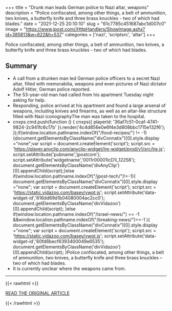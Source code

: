 +++
title = "Drunk man leads German police to Nazi altar, weapons"
description = "Police confiscated, among other things, a belt of ammunition, two knives, a butterfly knife and three brass knuckles - two of which had blades."
date = "2021-12-25 20:10:10"
slug = "61c7785c451687abc1d007c0"
image = "https://www.jpost.com//HttpHandlers/ShowImage.ashx?id=385813&w=822&h=537"
categories = ['nazi', 'scriptsrc', 'altar']
+++

Police confiscated, among other things, a belt of ammunition, two knives, a butterfly knife and three brass knuckles - two of which had blades.

## Summary

- A call from a drunken man led German police officers to a secret Nazi altar, filled with memorabilia, weapons and even pictures of Nazi dictator Adolf Hitler, German police reported.
- The 53-year-old man had called from his apartment Tuesday night asking for help.
- Responding, police arrived at his apartment and found a large arsenal of weapons, including knives and firearms, as well as an altar-like structure filled with Nazi iconographyThe man was taken to the hospital.
- cnxps.cmd.push(function () { cnxps({ playerId: '36af7c51-0caf-4741-9824-2c941fc6c17b' }).render('4c4d856e0e6f4e3d808bbc1715e132f6'); });if(window.location.pathname.indexOf("/food-recipes/") != -1){document.getElementsByClassName("divConnatix")[0].style.display ="none";var script = document.createElement('script'); script.src = 'https://player.anyclip.com/anyclip-widget/lre-widget/prod/v1/src/lre.js'; script.setAttribute('pubname','jpostcom'); script.setAttribute('widgetname','0011r00001lcD1i_12258'); document.getElementsByClassName('divAnyClip')[0].appendChild(script);}else if(window.location.pathname.indexOf("/jpost-tech/")!=-1){ document.getElementsByClassName("divConnatix")[0].style.display ="none"; var script = document.createElement('script'); script.src = 'https://static.vidazoo.com/basev/vwpt.js'; script.setAttribute('data-widget-id','616dd69d1b04080004ac2cc0'); document.getElementsByClassName('divVidazoo')[0].appendChild(script); }else if(window.location.pathname.indexOf("/israel-news/") == -1 &&window.location.pathname.indexOf("/breaking-news/")==-1 ){ document.getElementsByClassName("divConnatix")[0].style.display ="none"; var script = document.createElement('script'); script.src = 'https://static.vidazoo.com/basev/vwpt.js'; script.setAttribute('data-widget-id','60fd6becf6393400049e6535'); document.getElementsByClassName('divVidazoo')[0].appendChild(script); }Police confiscated, among other things, a belt of ammunition, two knives, a butterfly knife and three brass knuckles – two of which had blades.
- It is currently unclear where the weapons came from.

---

{{< rawhtml >}}
  <p class="article-category">
    <a target="_blank" href="https://www.jpost.com/diaspora/antisemitism/article-689686">READ THE ORIGINAL ARTICLE</a>
  </p>
{{< /rawhtml >}}
